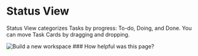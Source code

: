 # Status View

 Status View categorizes Tasks by progress: To-do, Doing, and Done. You can move Task Cards by dragging and dropping.

 ![Build a new workspace](https://files.swit.io/help_image/GS_08_Status_view.png) ### How helpful was this page?

 